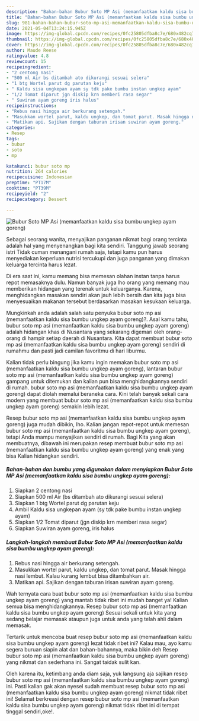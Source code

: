 ```yaml
---
description: "Bahan-bahan Bubur Soto MP Asi (memanfaatkan kaldu sisa bumbu ungkep ayam goreng) yang enak dan Mudah Dibuat"
title: "Bahan-bahan Bubur Soto MP Asi (memanfaatkan kaldu sisa bumbu ungkep ayam goreng) yang enak dan Mudah Dibuat"
slug: 981-bahan-bahan-bubur-soto-mp-asi-memanfaatkan-kaldu-sisa-bumbu-ungkep-ayam-goreng-yang-enak-dan-mudah-dibuat
date: 2021-05-04T13:24:15.945Z
image: https://img-global.cpcdn.com/recipes/0fc25805dfba8c7e/680x482cq70/bubur-soto-mp-asi-memanfaatkan-kaldu-sisa-bumbu-ungkep-ayam-goreng-foto-resep-utama.jpg
thumbnail: https://img-global.cpcdn.com/recipes/0fc25805dfba8c7e/680x482cq70/bubur-soto-mp-asi-memanfaatkan-kaldu-sisa-bumbu-ungkep-ayam-goreng-foto-resep-utama.jpg
cover: https://img-global.cpcdn.com/recipes/0fc25805dfba8c7e/680x482cq70/bubur-soto-mp-asi-memanfaatkan-kaldu-sisa-bumbu-ungkep-ayam-goreng-foto-resep-utama.jpg
author: Maude Reese
ratingvalue: 4.8
reviewcount: 15
recipeingredient:
- "2 centong nasi"
- "500 ml Air bs ditambah ato dikurangi sesuai selera"
- "1 btg Wortel parut dg parutan keju"
- " Kaldu sisa ungkepan ayam sy tdk pake bumbu instan ungkep ayam"
- "1/2 Tomat diparut jgn diskip krn memberi rasa segar"
- " Suwiran ayam goreng iris halus"
recipeinstructions:
- "Rebus nasi hingga air berkurang setengah."
- "Masukkan wortel parut, kaldu ungkep, dan tomat parut. Masak hingga nasi lembut. Kalau kurang lembut bisa ditambahkan air."
- "Matikan api. Sajikan dengan taburan irisan suwiran ayam goreng."
categories:
- Resep
tags:
- bubur
- soto
- mp

katakunci: bubur soto mp 
nutrition: 264 calories
recipecuisine: Indonesian
preptime: "PT17M"
cooktime: "PT39M"
recipeyield: "2"
recipecategory: Dessert

---
```



![Bubur Soto MP Asi (memanfaatkan kaldu sisa bumbu ungkep ayam goreng)](https://img-global.cpcdn.com/recipes/0fc25805dfba8c7e/680x482cq70/bubur-soto-mp-asi-memanfaatkan-kaldu-sisa-bumbu-ungkep-ayam-goreng-foto-resep-utama.jpg)

Sebagai seorang wanita, menyajikan panganan nikmat bagi orang tercinta adalah hal yang menyenangkan bagi kita sendiri. Tanggung jawab seorang istri Tidak cuman menangani rumah saja, tetapi kamu pun harus menyediakan keperluan nutrisi tercukupi dan juga panganan yang dimakan keluarga tercinta harus lezat.

Di era  saat ini, kamu memang bisa memesan olahan instan tanpa harus repot memasaknya dulu. Namun banyak juga lho orang yang memang mau memberikan hidangan yang terenak untuk keluarganya. Karena, menghidangkan masakan sendiri akan jauh lebih bersih dan kita juga bisa menyesuaikan makanan tersebut berdasarkan masakan kesukaan keluarga. 



Mungkinkah anda adalah salah satu penyuka bubur soto mp asi (memanfaatkan kaldu sisa bumbu ungkep ayam goreng)?. Asal kamu tahu, bubur soto mp asi (memanfaatkan kaldu sisa bumbu ungkep ayam goreng) adalah hidangan khas di Nusantara yang sekarang digemari oleh orang-orang di hampir setiap daerah di Nusantara. Kita dapat membuat bubur soto mp asi (memanfaatkan kaldu sisa bumbu ungkep ayam goreng) sendiri di rumahmu dan pasti jadi camilan favoritmu di hari liburmu.

Kalian tidak perlu bingung jika kamu ingin memakan bubur soto mp asi (memanfaatkan kaldu sisa bumbu ungkep ayam goreng), lantaran bubur soto mp asi (memanfaatkan kaldu sisa bumbu ungkep ayam goreng) gampang untuk ditemukan dan kalian pun bisa menghidangkannya sendiri di rumah. bubur soto mp asi (memanfaatkan kaldu sisa bumbu ungkep ayam goreng) dapat diolah memalui beraneka cara. Kini telah banyak sekali cara modern yang membuat bubur soto mp asi (memanfaatkan kaldu sisa bumbu ungkep ayam goreng) semakin lebih lezat.

Resep bubur soto mp asi (memanfaatkan kaldu sisa bumbu ungkep ayam goreng) juga mudah dibikin, lho. Kalian jangan repot-repot untuk memesan bubur soto mp asi (memanfaatkan kaldu sisa bumbu ungkep ayam goreng), tetapi Anda mampu menyajikan sendiri di rumah. Bagi Kita yang akan membuatnya, dibawah ini merupakan resep membuat bubur soto mp asi (memanfaatkan kaldu sisa bumbu ungkep ayam goreng) yang enak yang bisa Kalian hidangkan sendiri.

<!--inarticleads1-->

##### Bahan-bahan dan bumbu yang digunakan dalam menyiapkan Bubur Soto MP Asi (memanfaatkan kaldu sisa bumbu ungkep ayam goreng):

1. Siapkan 2 centong nasi
1. Siapkan 500 ml Air (bs ditambah ato dikurangi sesuai selera)
1. Siapkan 1 btg Wortel parut dg parutan keju
1. Ambil  Kaldu sisa ungkepan ayam (sy tdk pake bumbu instan ungkep ayam)
1. Siapkan 1/2 Tomat diparut (jgn diskip krn memberi rasa segar)
1. Siapkan  Suwiran ayam goreng, iris halus




<!--inarticleads2-->

##### Langkah-langkah membuat Bubur Soto MP Asi (memanfaatkan kaldu sisa bumbu ungkep ayam goreng):

1. Rebus nasi hingga air berkurang setengah.
1. Masukkan wortel parut, kaldu ungkep, dan tomat parut. Masak hingga nasi lembut. Kalau kurang lembut bisa ditambahkan air.
1. Matikan api. Sajikan dengan taburan irisan suwiran ayam goreng.




Wah ternyata cara buat bubur soto mp asi (memanfaatkan kaldu sisa bumbu ungkep ayam goreng) yang mantab tidak ribet ini mudah banget ya! Kalian semua bisa menghidangkannya. Resep bubur soto mp asi (memanfaatkan kaldu sisa bumbu ungkep ayam goreng) Sesuai sekali untuk kita yang sedang belajar memasak ataupun juga untuk anda yang telah ahli dalam memasak.

Tertarik untuk mencoba buat resep bubur soto mp asi (memanfaatkan kaldu sisa bumbu ungkep ayam goreng) lezat tidak ribet ini? Kalau mau, ayo kamu segera buruan siapin alat dan bahan-bahannya, maka bikin deh Resep bubur soto mp asi (memanfaatkan kaldu sisa bumbu ungkep ayam goreng) yang nikmat dan sederhana ini. Sangat taidak sulit kan. 

Oleh karena itu, ketimbang anda diam saja, yuk langsung aja sajikan resep bubur soto mp asi (memanfaatkan kaldu sisa bumbu ungkep ayam goreng) ini. Pasti kalian gak akan nyesel sudah membuat resep bubur soto mp asi (memanfaatkan kaldu sisa bumbu ungkep ayam goreng) nikmat tidak ribet ini! Selamat berkreasi dengan resep bubur soto mp asi (memanfaatkan kaldu sisa bumbu ungkep ayam goreng) nikmat tidak ribet ini di tempat tinggal sendiri,oke!.

